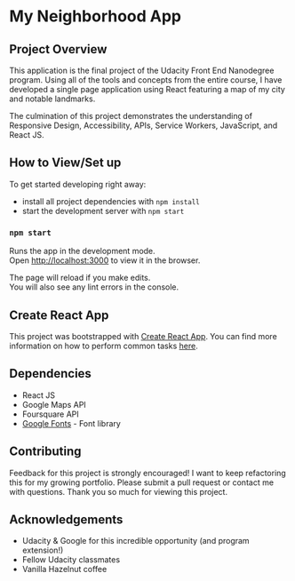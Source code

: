 # My Neighborhood App

## Project Overview
This application is the final project of the Udacity Front End Nanodegree program.
Using all of the tools and concepts from the entire course, I have developed a single page application using React featuring a map of my city and notable landmarks.

The culmination of this project demonstrates the understanding of Responsive Design, Accessibility, APIs, Service Workers, JavaScript, and React JS.

## How to View/Set up

To get started developing right away:

* install all project dependencies with `npm install`
* start the development server with `npm start`

### `npm start`

Runs the app in the development mode.<br>
Open [http://localhost:3000](http://localhost:3000) to view it in the browser.

The page will reload if you make edits.<br>
You will also see any lint errors in the console.

## Create React App
This project was bootstrapped with [Create React App](https://github.com/facebookincubator/create-react-app). You can find more information on how to perform common tasks [here](https://github.com/facebookincubator/create-react-app/blob/master/packages/react-scripts/template/README.md).

## Dependencies
- React JS
- Google Maps API
- Foursquare API
- [Google Fonts](https://fonts.google.com/) - Font library

## Contributing
Feedback for this project is strongly encouraged! I want to keep refactoring this for my growing portfolio. Please submit a pull request or contact me with questions. Thank you so much for viewing this project.

## Acknowledgements
- Udacity & Google for this incredible opportunity (and program extension!)
- Fellow Udacity classmates
- Vanilla Hazelnut coffee
